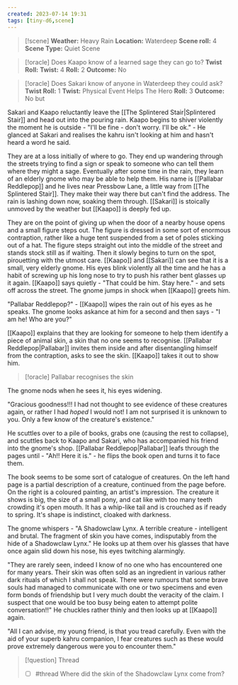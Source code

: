 ```yaml
---
created: 2023-07-14 19:31
tags: [tiny-d6,scene]
---
```

> [!scene] 
> **Weather:** Heavy Rain
> **Location:** Waterdeep
> **Scene roll:** 4
> **Scene Type:** Quiet Scene

> [!oracle] Does Kaapo know of a learned sage they can go to?
> **Twist Roll:** 
> **Twist:** 4
> **Roll:** 2
> **Outcome:** No

> [!oracle] Does Sakari know of anyone in Waterdeep they could ask?
> **Twist Roll:** 1
> **Twist:** Physical Event Helps The Hero
> **Roll:** 3
> **Outcome:** No but

Sakari and Kaapo reluctantly leave the [[The Splintered Stair|Splintered Stair]] and head out into the pouring rain. Kaapo begins to shiver violently the moment he is outside - "I'll be fine - don't worry. I'll be ok." - He glanced at Sakari and realises the kahru isn't looking at him and hasn't heard a word he said.

They are at a loss initially of where to go. They end up wandering through the streets trying to find a sign or speak to someone who can tell them where they might a sage. Eventually after some time in the rain, they learn of an elderly gnome who may be able to help them. His name is [[Pallabar Reddlepop]] and he lives near Pressbow Lane, a little way from [[The Splintered Stair]]. They make their way there but can't find the address. The rain is lashing down now, soaking them through. [[Sakari]] is stoically unmoved by the weather but [[Kaapo]] is deeply fed up.

They are on the point of giving up when the door of a nearby house opens and a small figure steps out. The figure is dressed in some sort of enormous contraption, rather like a huge tent suspended from a set of poles sticking out of a hat. The figure steps straight out into the middle of the street and stands stock still as if waiting. Then it slowly begins to turn on the spot, pirouetting with the utmost care. [[Kaapo]] and [[Sakari]] can see that it is a small, very elderly gnome. His eyes blink violently all the time and he has a habit of screwing up his long nose to try to push his rather bent glasses up it again. [[Kaapo]] says quietly - "That could be him. Stay here." - and sets off across the street. The gnome jumps in shock when [[Kaapo]] greets him.

"Pallabar Reddlepop?" - [[Kaapo]] wipes the rain out of his eyes as he speaks. The gnome looks askance at him for a second and then says - "I am he! Who are you?"

[[Kaapo]] explains that they are looking for someone to help them identify a piece of animal skin, a skin that no one seems to recognise. [[Pallabar Reddlepop|Pallabar]] invites them inside and after disentangling himself from the contraption, asks to see the skin. [[Kaapo]] takes it out to show him.

> [!oracle] Pallabar recognises the skin

The gnome nods when he sees it, his eyes widening.

"Gracious goodness!!! I had not thought to see evidence of these creatures again, or rather I had *hoped* I would not! I am not surprised it is unknown to you. Only a few know of the creature's existence." 

He scuttles over to a pile of books, grabs one (causing the rest to collapse), and scuttles back to Kaapo and Sakari, who has accompanied his friend into the gnome's shop. [[Pallabar Reddlepop|Pallabar]] leafs through the pages until - "Ah!! Here it is." - he flips the book open and turns it to face them.

The book seems to be some sort of catalogue of creatures. On the left hand page is a partial description of a creature, continued from the page before. On the right is a coloured painting, an artist's impression. The creature it shows is big, the size of a small pony, and cat like with too many teeth crowding it's open mouth. It has a whip-like tail and is crouched as if ready to spring. It's shape is indistinct, cloaked with darkness.

The gnome whispers - "A Shadowclaw Lynx. A terrible creature - intelligent and brutal. The fragment of skin you have comes, indisputably from the hide of a Shadowclaw Lynx." He looks up at them over his glasses that have once again slid down his nose, his eyes twitching alarmingly.

"They are rarely seen, indeed I know of no one who has encountered one for many years. Their skin was often sold as an ingredient in various rather dark rituals of which I shall not speak. There were rumours that some brave souls had managed to communicate with one or two specimens and even form bonds of friendship but I very much doubt the veracity of the claim. I suspect that one would be too busy being eaten to attempt polite conversation!!" He chuckles rather thinly and then looks up at [[Kaapo]] again.

"All I can advise, my young friend, is that you tread carefully. Even with the aid of your superb kahru companion, I fear creatures such as these would prove extremely dangerous were you to encounter them."

> [!question] Thread
> - [ ] #thread Where did the skin of the Shadowclaw Lynx come from?